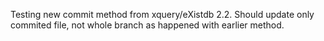 Testing new commit method from xquery/eXistdb 2.2. Should update only commited file, not whole branch as happened with earlier method.